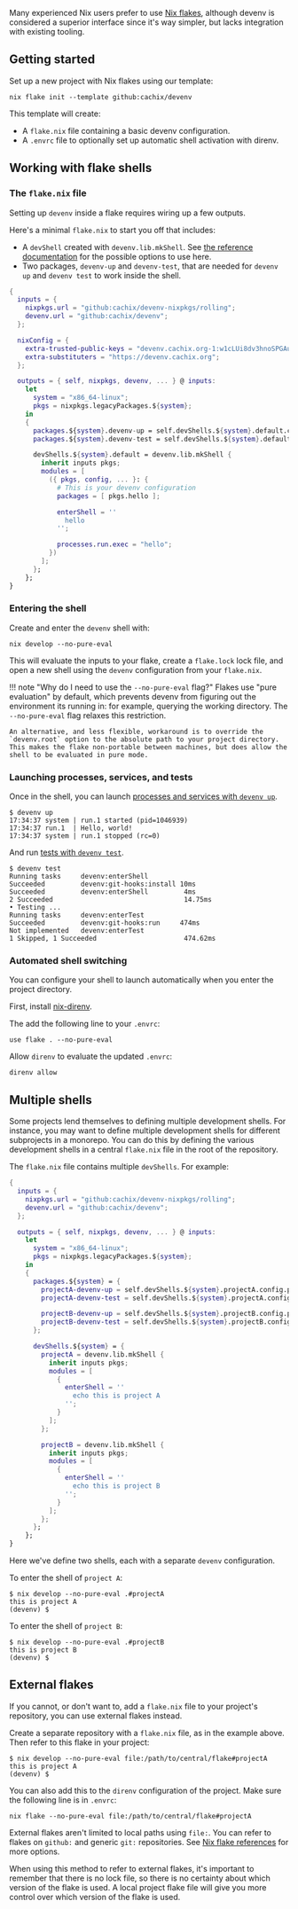 Many experienced Nix users prefer to use [Nix flakes](https://wiki.nixos.org/wiki/Flakes),
although devenv is considered a superior interface since it's way simpler,
but lacks integration with existing tooling.

## Getting started

Set up a new project with Nix flakes using our template:

```console
nix flake init --template github:cachix/devenv
```

This template will create:

* A `flake.nix` file containing a basic devenv configuration.
* A `.envrc` file to optionally set up automatic shell activation with direnv.

## Working with flake shells

### The `flake.nix` file

Setting up `devenv` inside a flake requires wiring up a few outputs.

Here's a minimal `flake.nix` to start you off that includes:

* A `devShell` created with `devenv.lib.mkShell`.
  See [the reference documentation](/reference/options/) for the possible options to use here.
* Two packages, `devenv-up` and `devenv-test`, that are needed for `devenv up` and `devenv test` to work inside the shell.

```nix
{
  inputs = {
    nixpkgs.url = "github:cachix/devenv-nixpkgs/rolling";
    devenv.url = "github:cachix/devenv";
  };

  nixConfig = {
    extra-trusted-public-keys = "devenv.cachix.org-1:w1cLUi8dv3hnoSPGAuibQv+f9TZLr6cv/Hm9XgU50cw=";
    extra-substituters = "https://devenv.cachix.org";
  };

  outputs = { self, nixpkgs, devenv, ... } @ inputs:
    let
      system = "x86_64-linux";
      pkgs = nixpkgs.legacyPackages.${system};
    in
    {
      packages.${system}.devenv-up = self.devShells.${system}.default.config.procfileScript;
      packages.${system}.devenv-test = self.devShells.${system}.default.config.test;

      devShells.${system}.default = devenv.lib.mkShell {
        inherit inputs pkgs;
        modules = [
          ({ pkgs, config, ... }: {
            # This is your devenv configuration
            packages = [ pkgs.hello ];

            enterShell = ''
              hello
            '';

            processes.run.exec = "hello";
          })
        ];
      };
    };
}
```

### Entering the shell

Create and enter the `devenv` shell with:

```console
nix develop --no-pure-eval
```

This will evaluate the inputs to your flake, create a `flake.lock` lock file, and open a new shell using the `devenv` configuration from your `flake.nix`.

!!! note "Why do I need to use the `--no-pure-eval` flag?"
    Flakes use "pure evaluation" by default, which prevents devenv from figuring out the environment its running in: for example, querying the working directory.
    The `--no-pure-eval` flag relaxes this restriction.

    An alternative, and less flexible, workaround is to override the `devenv.root` option to the absolute path to your project directory.
    This makes the flake non-portable between machines, but does allow the shell to be evaluated in pure mode.


### Launching processes, services, and tests

Once in the shell, you can launch [processes and services with `devenv up`](/processes).

```console
$ devenv up
17:34:37 system | run.1 started (pid=1046939)
17:34:37 run.1  | Hello, world!
17:34:37 system | run.1 stopped (rc=0)
```

And run [tests with `devenv test`](/tests).

```console
$ devenv test
Running tasks     devenv:enterShell
Succeeded         devenv:git-hooks:install 10ms
Succeeded         devenv:enterShell         4ms
2 Succeeded                                 14.75ms
• Testing ...
Running tasks     devenv:enterTest
Succeeded         devenv:git-hooks:run     474ms
Not implemented   devenv:enterTest
1 Skipped, 1 Succeeded                      474.62ms
```


### Automated shell switching

You can configure your shell to launch automatically when you enter the project directory.

First, install [nix-direnv](https://github.com/nix-community/nix-direnv).

The add the following line to your `.envrc`:

```text
use flake . --no-pure-eval
```

Allow `direnv` to evaluate the updated `.envrc`:

```console
direnv allow
```


## Multiple shells

Some projects lend themselves to defining multiple development shells. For instance, you may want to define multiple development shells for different subprojects in a monorepo.
You can do this by defining the various development shells in a central `flake.nix` file in the root of the repository.

The `flake.nix` file contains multiple `devShells`. For example:

```nix
{
  inputs = {
    nixpkgs.url = "github:cachix/devenv-nixpkgs/rolling";
    devenv.url = "github:cachix/devenv";
  };

  outputs = { self, nixpkgs, devenv, ... } @ inputs:
    let
      system = "x86_64-linux";
      pkgs = nixpkgs.legacyPackages.${system};
    in
    {
      packages.${system} = {
        projectA-devenv-up = self.devShells.${system}.projectA.config.procfileScript;
        projectA-devenv-test = self.devShells.${system}.projectA.config.test;

        projectB-devenv-up = self.devShells.${system}.projectB.config.procfileScript;
        projectB-devenv-test = self.devShells.${system}.projectB.config.test;
      };

      devShells.${system} = {
        projectA = devenv.lib.mkShell {
          inherit inputs pkgs;
          modules = [
            {
              enterShell = ''
                echo this is project A
              '';
            }
          ];
        };

        projectB = devenv.lib.mkShell {
          inherit inputs pkgs;
          modules = [
            {
              enterShell = ''
                echo this is project B
              '';
            }
          ];
        };
      };
    };
}
```

Here we've define two shells, each with a separate `devenv` configuration.

To enter the shell of `project A`:

```console
$ nix develop --no-pure-eval .#projectA
this is project A
(devenv) $
```

To enter the shell of `project B`:

```console
$ nix develop --no-pure-eval .#projectB
this is project B
(devenv) $
```

## External flakes

If you cannot, or don't want to, add a `flake.nix` file to your project's repository, you can use external flakes instead.

Create a separate repository with a `flake.nix` file, as in the example above. Then refer to this flake in your project:

```console
$ nix develop --no-pure-eval file:/path/to/central/flake#projectA
this is project A
(devenv) $
```

You can also add this to the `direnv` configuration of the project. Make sure the following line is in `.envrc`:

```text
nix flake --no-pure-eval file:/path/to/central/flake#projectA
```

External flakes aren't limited to local paths using `file:`. You can refer to flakes on `github:` and generic `git:` repositories.
See [Nix flake references](https://nixos.org/manual/nix/stable/command-ref/new-cli/nix3-flake.html#flake-references) for more options.

When using this method to refer to external flakes, it's important to remember that there is no lock file, so there is no certainty about which version of the flake is used.
A local project flake file will give you more control over which version of the flake is used.
